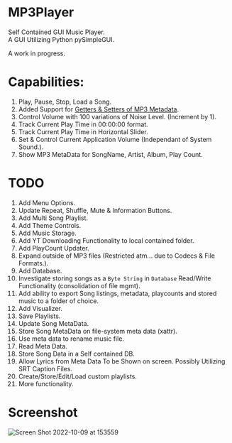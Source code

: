 # MP3Player
Self Contained GUI Music Player.  
A GUI Utilizing Python pySimpleGUI.

A work in progress.
# Capabilities:
1. Play, Pause, Stop, Load a Song.
1. Added Support for [Getters & Setters of MP3 Metadata](https://github.com/JayRizzo/MP3Player/blob/master/mp3TagEditor.py).
1. Control Volume with 100 variations of Noise Level. (Increment by 1).
1. Track Current Play Time in 00:00:00 format.
1. Track Current Play Time in Horizontal Slider.
1. Set & Control Current Application Volume (Independant of System Sound.).
1. Show MP3 MetaData for SongName, Artist, Album, Play Count.

# TODO

1. Add Menu Options.
1. Update Repeat, Shuffle, Mute & Information Buttons.
1. Add Multi Song Playlist.
1. Add Theme Controls.
1. Add Music Storage.
1. Add YT Downloading Functionality to local contained folder.
1. Add PlayCount Updater.
1. Expand outside of MP3 files (Restricted atm... due to Codecs & File Formats.).
1. Add Database.
1. Investigate storing songs as a `Byte String` in `Database` Read/Write Functionality (consolidation of file mgmt).
1. Add ability to export Song listings, metadata, playcounts and stored music to a folder of choice.
1. Add Visualizer.
1. Save Playlists.
1. Update Song MetaData.
1. Store Song MetaData on file-system meta data (xattr).
1. Use meta data to rename music file.
1. Read Meta Data.
1. Store Song Data in a Self contained DB.
1. Allow Lyrics from Meta Data To be Shown on screen. Possibly Utilizing SRT Caption Files.
1. Create/Store/Edit/Load custom playlists.
1. More functionality.

# Screenshot
![Screen Shot 2022-10-09 at 153559](https://user-images.githubusercontent.com/22861678/194778470-2d70de56-4d2c-47e0-9658-fdf7b12c6979.png)
